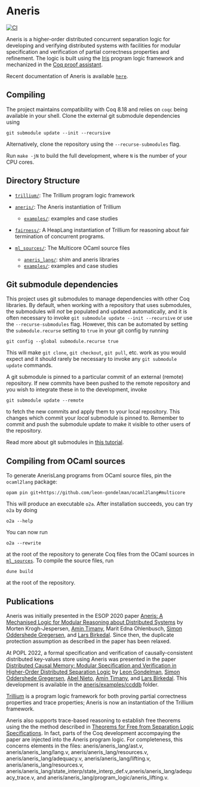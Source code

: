 # Aneris
[![CI](https://github.com/logsem/aneris/workflows/CI/badge.svg?branch=master)](https://github.com/logsem/aneris/actions?query=workflow%3ACI)

Aneris is a higher-order distributed concurrent separation logic for developing
and verifying distributed systems with facilities for modular specification and
verification of partial correctness properties and refinement. The logic is
built using the [Iris](https://iris-project.org) program logic framework and
mechanized in the [Coq proof assistant](https://coq.inria.fr/).

Recent documentation of Aneris is available [`here`](documentation.pdf). 

## Compiling

The project maintains compatibility with Coq 8.18 and relies on `coqc` being
available in your shell. Clone the external git submodule dependencies using

    git submodule update --init --recursive

Alternatively, clone the repository using the `--recurse-submodules` flag.

Run `make -jN` to build the full development, where `N` is the number of your
CPU cores.

## Directory Structure

- [`trillium/`](trillium/): The Trillium program logic framework

- [`aneris/`](aneris/): The Aneris instantiation of Trillium
  * [`examples/`](aneris/examples/): examples and case studies

- [`fairness/`](fairness/): A HeapLang instantiation of Trillium for reasoning
  about fair termination of concurrent programs.

- [`ml_sources/`](ml_sources/): The Multicore OCaml source files
  * [`aneris_lang/`](ml_sources/aneris_lang/): shim and aneris libraries
  * [`examples/`](ml_sources/examples/): examples and case studies

## Git submodule dependencies

This project uses git submodules to manage dependencies with other Coq
libraries. By default, when working with a repository that uses submodules, the
submodules will *not* be populated and updated automatically, and it is often
necessary to invoke `git submodule update --init --recursive` or use the
`--recurse-submodules` flag. However, this can be automated by setting the
`submodule.recurse` setting to `true` in your git config by running

    git config --global submodule.recurse true

This will make `git clone`, `git checkout`, `git pull`, etc. work as you would
expect and it should rarely be necessary to invoke any `git submodule update`
commands.

A git submodule is pinned to a particular commit of an external (remote)
repository. If new commits have been pushed to the remote repository and you
wish to integrate these in to the development, invoke

    git submodule update --remote

to fetch the new commits and apply them to your local repository. This changes
which commit your *local* submodule is pinned to. Remember to commit and push
the submodule update to make it visible to other users of the repository.

Read more about git submodules in [this
tutorial](https://git-scm.com/book/en/v2/Git-Tools-Submodules).

## Compiling from OCaml sources

To generate AnerisLang programs from OCaml source files, pin the `ocaml2lang` package:

    opam pin git+https://github.com/leon-gondelman/ocaml2lang#multicore

This will produce an executable `o2a`. After installation succeeds, you can try `o2a` by doing

    o2a --help

You can now run

    o2a --rewrite

at the root of the repository to generate Coq files from the OCaml sources in
[`ml_sources`](/ml_sources). To compile the source files, run

    dune build

at the root of the repository.

## Publications

Aneris was initially presented in the ESOP 2020 paper [Aneris: A Mechanised
Logic for Modular Reasoning about Distributed
Systems](https://iris-project.org/pdfs/2020-esop-aneris-final.pdf) by Morten
Krogh-Jespersen, [Amin Timany](https://cs.au.dk/~timany/), Marit Edna
Ohlenbusch, [Simon Oddershede Gregersen](https://cs.au.dk/~gregersen/), and
[Lars Birkedal](https://cs.au.dk/~birke/). Since then, the duplicate protection
assumption as described in the paper has been relaxed.

At POPL 2022, a formal specification and verification of causally-consistent
distributed key-values store using Aneris was presented in the paper
[Distributed Causal Memory: Modular Specification and Verification in
Higher-Order Distributed Separation
Logic](https://iris-project.org/pdfs/2021-popl-ccddb-final.pdf) by [Leon
Gondelman](https://cs.au.dk/~gondelman/), [Simon Oddershede
Gregersen](https://cs.au.dk/~gregersen/), [Abel
Nieto](https://abeln.github.io/), [Amin Timany](https://cs.au.dk/~timany/), and
[Lars Birkedal](https://cs.au.dk/~birke/). This development is available in the
[aneris/examples/ccddb](aneris/examples/ccddb) folder.

[Trillium](https://iris-project.org/pdfs/2024-popl-trillium.pdf) 
is a program logic framework for both proving
partial correctness properties and trace properties; Aneris is now an
instantiation of the Trillium framework.

Aneris also supports trace-based reasoning to establish free theorems using the 
the method described in [Theorems for Free from Separation Logic Specifications](https://iris-project.org/pdfs/2021-icfp-intensional-final.pdf). 
In fact, parts of the Coq development accompaying the paper 
are injected into the Aneris program logic. 
For completeness, this concerns elements in the files: 
aneris/aneris_lang/ast.v, aneris/aneris_lang/lang.v, 
aneris/aneris_lang/resources.v, aneris/aneris_lang/adequacy.v, 
aneris/aneris_lang/lifting.v, aneris/aneris_lang/resources.v,
aneris/aneris_lang/state_interp/state_interp_def.v,aneris/aneris_lang/adequacy_trace.v,
and aneris/aneris_lang/program_logic/aneris_lifting.v.
